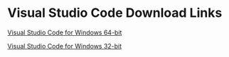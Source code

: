 # Visual Studio Code Download Links
[Visual Studio Code for Windows 64-bit](https://go.microsoft.com/fwlink/?Linkid=852157)

[Visual Studio Code for Windows 32-bit](https://go.microsoft.com/fwlink/?Linkid=623230)
